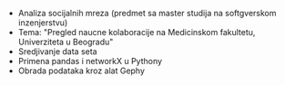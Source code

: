- Analiza socijalnih mreza (predmet sa master studija na softgverskom inzenjerstvu)
- Tema: "Pregled naucne kolaboracije na Medicinskom fakultetu, Univerziteta u Beogradu"
- Sredjivanje data seta
- Primena pandas i networkX u Pythony
- Obrada podataka kroz alat Gephy